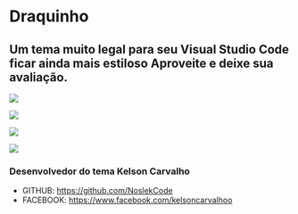 # Draquinho

## Um tema muito legal para seu Visual Studio Code ficar ainda mais estiloso Aproveite e deixe sua avaliação.

![](https://github.com/NoslekCode/draquinho/blob/main/icon.jpeg?raw=true)

![](https://github.com/NoslekCode/draquinho/blob/main/Captura%20de%20tela%202023-10-19%20215713.png?raw=true)

![](https://github.com/NoslekCode/draquinho/blob/main/Captura%20de%20tela%202023-10-19%20215744.png?raw=true)

![](https://github.com/NoslekCode/draquinho/blob/main/Captura%20de%20tela%202023-10-19%20215812.png?raw=true)

### Desenvolvedor do tema Kelson Carvalho

* GITHUB: https://github.com/NoslekCode
* FACEBOOK: https://www.facebook.com/kelsoncarvalhoo